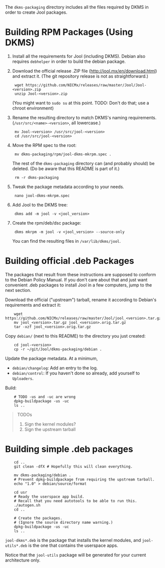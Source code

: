 The `dkms-packaging` directory includes all the files required by DKMS in order
to create Jool packages.

# Building RPM Packages (Using DKMS)

1. Install all the requirements for Jool (including DKMS). Debian also requires
   `debhelper` in order to build the debian package.

2. Download the official release .ZIP file (http://jool.mx/en/download.html) and
   extract it. (The git repository release is not as straightforward.)

		wget https://github.com/NICMx/releases/raw/master/Jool/Jool-<version>.zip
		unzip Jool-<version>.zip

   (You might want to `sudo su` at this point. TODO: Don't do that; use a
   chroot environment)

3. Rename the resulting directory to match DKMS's naming requirements.
   (`/usr/src/<name>-<version>`, all lowercase.)

		mv Jool-<version> /usr/src/jool-<version>
		cd /usr/src/jool-<version>

4. Move the RPM spec to the root:

		mv dkms-packaging/rpm/jool-dkms-mkrpm.spec .

   The rest of the `dkms-packaging` directory can (and probably should) be
   deleted. (Do be aware that this README is part of it.)

		rm -r dkms-packaging

5. Tweak the package metadata according to your needs.

		nano jool-dkms-mkrpm.spec

6. Add Jool to the DKMS tree:

		dkms add -m jool -v <jool_version>

7. Create the rpm/deb/dsc package:

		dkms mkrpm -m jool -v <jool_version> --source-only

   You can find the resulting files in `/var/lib/dkms/jool`.

# Building official .deb Packages

The packages that result from these instructions are supposed to conform to the Debian Policy Manual. If you don't care about that and just want convenient .deb packages to install Jool in a few computers, jump to the next section.

Download the official ("upstream") tarball, rename it according to Debian's requirements and extract it:

		wget https://github.com/NICMx/releases/raw/master/Jool/jool_<version>.tar.gz
		mv jool_<version>.tar.gz jool_<version>.orig.tar.gz
		tar -xzf jool_<version>.orig.tar.gz

Copy `debian/` (next to this README) to the directory you just created:

		cd jool-<version>
		cp -r ~/git/Jool/dkms-packaging/debian .

Update the package metadata. At a minimum,

- `debian/changelog`: Add an entry to the log.
- `debian/control`: If you haven't done so already, add yourself to `Uploaders`.

Build:

		# TODO -us and -uc are wrong
		dpkg-buildpackage -us -uc
		ls ..

> TODOs
> 
> 1. Sign the kernel modules?
> 2. Sign the upstream tarball

# Building simple .deb packages

		cd ..
		git clean -dfX # Hopefully this will clean everything.

		mv dkms-packaging/debian .
		# Prevent dpkg-buildpackage from requiring the upstream tarball.
		echo "1.0" > debian/source/format

		cd usr
		# Ready the userspace app build.
		# Recall that you need autotools to be able to run this.
		./autogen.sh
		cd ..

		# Create the packages.
		# (Ignore the source directory name warning.)
		dpkg-buildpackage -us -uc
		ls ..

`jool-dkms*.deb` is the package that installs the kernel modules, and `jool-utils*.deb` is the one that contains the userspace apps.

Notice that the `jool-utils` package will be generated for your current architecture only.

